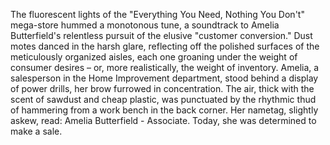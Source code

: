 The fluorescent lights of the "Everything You Need, Nothing You Don't" mega-store hummed a monotonous tune, a soundtrack to Amelia Butterfield's relentless pursuit of the elusive "customer conversion."  Dust motes danced in the harsh glare, reflecting off the polished surfaces of the meticulously organized aisles, each one groaning under the weight of consumer desires – or, more realistically, the weight of inventory.  Amelia, a salesperson in the Home Improvement department, stood behind a display of power drills, her brow furrowed in concentration.  The air, thick with the scent of sawdust and cheap plastic, was punctuated by the rhythmic thud of hammering from a work bench in the back corner.  Her nametag, slightly askew, read: Amelia Butterfield - Associate.  Today, she was determined to make a sale.
